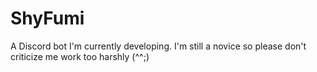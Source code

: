 # ShyFumi
A Discord bot I'm currently developing. I'm still a novice so please don't criticize me work too harshly (^^;)
